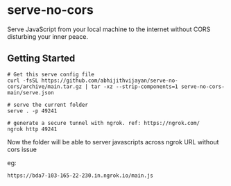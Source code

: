 # serve-no-cors

Serve JavaScript from your local machine to the internet without CORS disturbing your inner peace.

## Getting Started

```
# Get this serve config file
curl -fsSL https://github.com/abhijithvijayan/serve-no-cors/archive/main.tar.gz | tar -xz --strip-components=1 serve-no-cors-main/serve.json

# serve the current folder
serve . -p 49241

# generate a secure tunnel with ngrok. ref: https://ngrok.com/
ngrok http 49241
```

Now the folder will be able to server javascripts across ngrok URL without cors issue

eg:
```
https://bda7-103-165-22-230.in.ngrok.io/main.js
```
